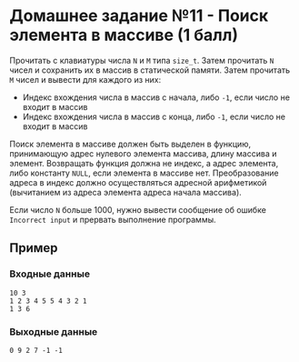 # Домашнее задание №11 - Поиск элемента в массиве (1 балл)

Прочитать с клавиатуры числа `N` и `M` типа `size_t`. Затем прочитать `N` чисел и сохранить их в
массив в статической памяти. Затем прочитать `M` чисел и вывести для каждого из них:
* Индекс вхождения числа в массив с начала, либо `-1`, если число не входит в массив
* Индекс вхождения числа в массив с конца, либо `-1`, если число не входит в массив

Поиск элемента в массиве должен быть выделен в функцию, принимающую адрес нулевого элемента
массива, длину массива и элемент. Возвращать функция должна не индекс, а адрес элемента, либо
константу `NULL`, если элемента в массиве нет. Преобразование адреса в индекс должно осуществляться
адресной арифметикой (вычитанием из адреса элемента адреса начала массива).

Если число `N` больше 1000, нужно вывести сообщение об ошибке `Incorrect input` и прервать
выполнение программы.

## Пример

### Входные данные

```
10 3
1 2 3 4 5 5 4 3 2 1
1 3 6
```

### Выходные данные

```
0 9 2 7 -1 -1

```
